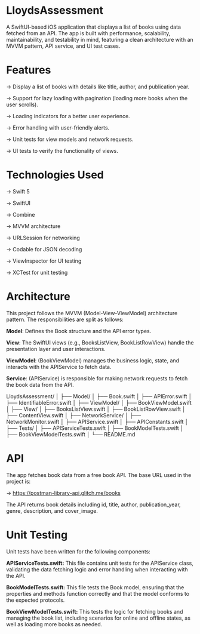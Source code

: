 # LloydsAssessment
A SwiftUI-based iOS application that displays a list of books using data fetched from an API. The app is built with performance, scalability, maintainability, and testability in mind, featuring a clean architecture with an MVVM pattern, API service, and UI test cases.

# Features
-> Display a list of books with details like title, author, and publication year.

-> Support for lazy loading with pagination (loading more books when the user scrolls).

-> Loading indicators for a better user experience.

-> Error handling with user-friendly alerts.

-> Unit tests for view models and network requests.

-> UI tests to verify the functionality of views.

# Technologies Used
-> Swift 5

-> SwiftUI

-> Combine

-> MVVM architecture

-> URLSession for networking

-> Codable for JSON decoding

-> ViewInspector for UI testing

-> XCTest for unit testing

# Architecture
This project follows the MVVM (Model-View-ViewModel) architecture pattern. The responsibilities are split as follows:

**Model**: Defines the Book structure and the API error types.

**View**: The SwiftUI views (e.g., BooksListView, BookListRowView) handle the presentation layer and user interactions.

**ViewModel**: (BookViewModel) manages the business logic, state, and interacts with the APIService to fetch data.

**Service**: (APIService) is responsible for making network requests to fetch the book data from the API.

LloydsAssessment/
│
├── Model/
│   ├── Book.swift
│   ├── APIError.swift
│   ├── IdentifiableError.swift
│
├── ViewModel/
│   ├── BookViewModel.swift
│
├── View/
│   ├── BooksListView.swift
│   ├── BookListRowView.swift
│   ├── ContentView.swift
│
├── NetworkService/
│   ├── NetworkMonitor.swift
│   ├── APIService.swift
│   ├── APIConstants.swift
│
├── Tests/
│   ├── APIServiceTests.swift
│   ├── BookModelTests.swift
│   ├── BookViewModelTests.swift
│
└── README.md


# API
The app fetches book data from a free book API. The base URL used in the project is:

-> https://postman-library-api.glitch.me/books

The API returns book details including id, title, author, publication_year, genre, description, and cover_image.

# Unit Testing
Unit tests have been written for the following components:

**APIServiceTests.swift:** This file contains unit tests for the APIService class, validating the data fetching logic and error handling when interacting with the API.

**BookModelTests.swift:** This file tests the Book model, ensuring that the properties and methods function correctly and that the model conforms to the expected protocols.

**BookViewModelTests.swift:** This tests the logic for fetching books and managing the book list, including scenarios for online and offline states, as well as loading more books as needed.
